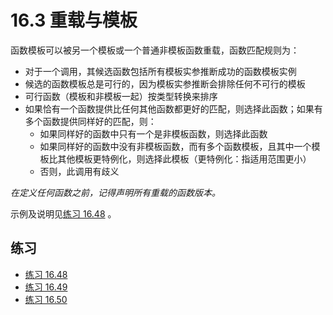 # 16.3 重载与模板

函数模板可以被另一个模板或一个普通非模板函数重载，函数匹配规则为：

* 对于一个调用，其候选函数包括所有模板实参推断成功的函数模板实例
* 候选的函数模板总是可行的，因为模板实参推断会排除任何不可行的模板
* 可行函数（模板和非模板一起）按类型转换来排序
* 如果恰有一个函数提供比任何其他函数都更好的匹配，则选择此函数；如果有多个函数提供同样好的匹配，则：
  * 如果同样好的函数中只有一个是非模板函数，则选择此函数
  * 如果同样好的函数中没有非模板函数，而有多个函数模板，且其中一个模板比其他模板更特例化，则选择此模板（更特例化：指适用范围更小）
  * 否则，此调用有歧义

*在定义任何函数之前，记得声明所有重载的函数版本。*

示例及说明见[练习 16.48](../src/quiz_16.48.cpp) 。

## 练习

* [练习 16.48](../src/quiz_16.48.cpp)
* [练习 16.49](../src/quiz_16.49.md)
* [练习 16.50](../src/quiz_16.50.cpp)
